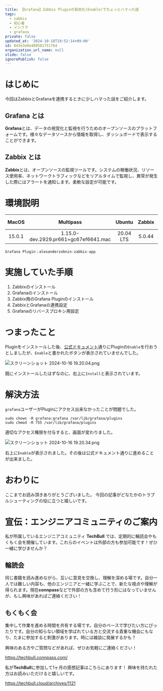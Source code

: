```yaml
---
title: 【Grafana】Zabbix Pluginの有効化(Enable)でちょっとハマった話
tags:
  - zabbix
  - 初心者
  - インフラ
  - grafana
private: false
updated_at: '2024-10-18T19:52:14+09:00'
id: 843e3e0e480581751764
organization_url_name: null
slide: false
ignorePublish: false
---
```

# はじめに
今回はZabbixとGrafanaを連携するときに少しハマった話をご紹介します。

## Grafana とは
**Grafana**とは、データの視覚化と監視を行うためのオープンソースのプラットフォームです。様々なデータソースから情報を取得し、ダッシュボードで表示することができます。

## Zabbix とは
**Zabbix**とは、オープンソースの監視ツールです。システムの稼働状況、リソース使用率、ネットワークトラフィックなどをリアルタイムで監視し、異常が発生した際にはアラートを通知します。柔軟な設定が可能です。

# 環境説明

| MacOS | Multipass | Ubuntu | Zabbix | Grafana | Grafana Plugin |
|:-:|:-:|:-:|:-:|:-:|:-:|
| 15.0.1  | 1.15.0-dev.2929.pr661+gc67ef6641.mac  |  20.04 LTS | 5.0.44  |  11.2.2 | 4.5.5  |

`Grafana Plugin` : `alexanderzobnin-zabbix-app`

# 実施していた手順

1. Zabbixのインストール
2. Grafanaのインストール
3. Zabbix用のGrafana Pluginのインストール
4. ZabbixとGrafanaの連携設定
5. Grafanaのリバースプロキシ用設定   

# つまったこと

Pluginをインストールした後、[公式ドキュメント](https://grafana.com/docs/plugins/alexanderzobnin-zabbix-app/latest/configuration/)通りにPluginの`Enable`を行おうとしましたが、`Enable`と書かれたボタンが表示されていませんでした。

![スクリーンショット 2024-10-16 19.20.04.png](https://qiita-image-store.s3.ap-northeast-1.amazonaws.com/0/3862159/99031365-63a3-fb83-9766-4c1cf1b1d556.png)

既にインストールしたはずなのに、右上に`Install`と表示されています。

# 解決方法

`grafana`ユーザーがPluginにアクセス出来なかったことが問題でした。

```
sudo chown -R grafana:grafana /var/lib/grafana/plugins
sudo chmod -R 755 /var/lib/grafana/plugins
```
適切なアクセス権限を付与すると、画面が変わりました。

![スクリーンショット 2024-10-16 19.20.34.png](https://qiita-image-store.s3.ap-northeast-1.amazonaws.com/0/3862159/5c4106f5-12cc-a090-e0c7-4a1f75e8010b.png)

右上に`Enable`が表示されました。その後は公式ドキュメント通りに進めることが出来ました。

# おわりに

ここまでお読み頂きありがとうございました。
今回の記事がどなたかのトラブルシューティングの役に立つと嬉しいです。

# 宣伝：エンジニアコミュニティのご案内

私が所属しているエンジニアコミュニティ **TechBull** では、定期的に輪読会やもくもく会を開催しています。これらのイベントは外部の方も参加可能です！ぜひ一緒に学びませんか？

## 輪読会
同じ書籍を読み進めながら、互いに意見を交換し、理解を深める場です。自分一人では難しい内容も、他のエンジニアと一緒に学ぶことで、新たな視点や理解が得られます。現在**connpass**などで外部の方も含めて行う形にはなっていませんが、もし興味があればご連絡ください！

## もくもく会
集中して作業を進める時間を共有する場です。自分のペースで学びたい方にぴったりです。自分の知らない領域を学ばれている方と交流する貴重な機会にもなり、たまに参加すると刺激があります。時には雑談に発展するかも？

興味のある方やご質問などがあれば、ぜひお気軽にご連絡ください！

https://techbull.connpass.com/

私が**TechBull**に参加して1ヶ月の感想記事はこちらにあります！
興味を持たれた方はお読みいただけると嬉しいです。

https://techbull.cloud/archives/1121
